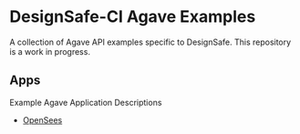 # DesignSafe-CI Agave Examples

A collection of Agave API examples specific to DesignSafe. This repository is a work in
progress.

## Apps

Example Agave Application Descriptions

- [OpenSees](apps/opensees)
